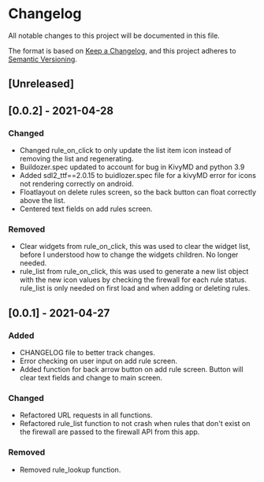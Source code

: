 # Changelog
All notable changes to this project will be documented in this file.

The format is based on [Keep a Changelog](https://keepachangelog.com/en/1.0.0/),
and this project adheres to [Semantic Versioning](https://semver.org/spec/v2.0.0.html).

## [Unreleased]

## [0.0.2] - 2021-04-28
### Changed
- Changed rule_on_click to only update the list item icon instead of removing the list and regenerating.
- Buildozer.spec updated to account for bug in KivyMD and python 3.9
- Added sdl2_ttf==2.0.15 to buidlozer.spec file for a kivyMD error for icons not rendering correctly on android.
- Floatlayout on delete rules screen, so the back button can float correctly above the list.
- Centered text fields on add rules screen.

### Removed
- Clear widgets from rule_on_click, this was used to clear the widget list, before I understood how to change the widgets children. No longer needed.
- rule_list from rule_on_click, this was used to generate a new list object with the new icon values by checking the firewall for each rule status. rule_list is only needed on first load and when adding or deleting rules.
 
## [0.0.1] - 2021-04-27
### Added
- CHANGELOG file to better track changes.
- Error checking on user input on add rule screen.
- Added function for back arrow button on add rule screen. Button will clear text fields and change to main screen.

### Changed
- Refactored URL requests in all functions.
- Refactored rule_list function to not crash when rules that don't exist on the firewall are passed to the firewall API from this app.

### Removed
- Removed rule_lookup function.
